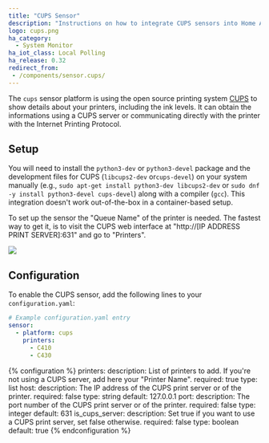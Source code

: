 ```yaml
---
title: "CUPS Sensor"
description: "Instructions on how to integrate CUPS sensors into Home Assistant."
logo: cups.png
ha_category:
  - System Monitor
ha_iot_class: Local Polling
ha_release: 0.32
redirect_from:
 - /components/sensor.cups/
---
```



The `cups` sensor platform is using the open source printing system [CUPS](https://www.cups.org/) to show details about your printers, including the ink levels. It can obtain the informations using a CUPS server or communicating directly with the printer with the Internet Printing Protocol.

## Setup

You will need to install the `python3-dev` or `python3-devel` package and the development files for CUPS (`libcups2-dev` or`cups-devel`) on your system manually (e.g., `sudo apt-get install python3-dev libcups2-dev` or `sudo dnf -y install python3-devel cups-devel`) along with a compiler (`gcc`). This integration doesn't work out-of-the-box in a container-based setup.

To set up the sensor the "Queue Name" of the printer is needed. The fastest way to get it, is to visit the CUPS web interface at "http://[IP ADDRESS PRINT SERVER]:631" and go to "Printers".

<p class='img'>
  <img src='{{site_root}}/images/screenshots/cups-sensor.png' />
</p>

## Configuration

To enable the CUPS sensor, add the following lines to your `configuration.yaml`:

```yaml
# Example configuration.yaml entry
sensor:
  - platform: cups
    printers:
      - C410
      - C430
```

{% configuration %}
printers:
  description: List of printers to add. If you're not using a CUPS server, add here your "Printer Name".
  required: true
  type: list
host:
  description: The IP address of the CUPS print server or of the printer.
  required: false
  type: string
  default: 127.0.0.1
port:
  description: The port number of the CUPS print server or of the printer.
  required: false
  type: integer
  default: 631
is_cups_server:
  description: Set true if you want to use a CUPS print server, set false otherwise.
  required: false
  type: boolean
  default: true
{% endconfiguration %}
